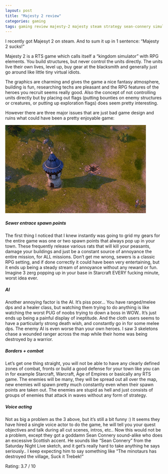 ```yaml
---
layout: post
title: "Majesty 2 review"
categories: gaming 
tags: gaming review majesty-2 majesty steam strategy sean-connery simulation waybackmachine
---
```


I recently got Majesyt 2 on steam. And to sum it up in 1 sentence: “Majesty 2 sucks!”

Majesty 2 is a RTS game which calls itself a “kingdom simulator” with RPG elements.  You build structures, but never control the units directly. The units live their own lives, level up, buy gear at the blacksmith and generally just go around like little tiny virtual idiots.

The graphics are charming and gives the game a nice fantasy atmosphere, building is fun, researching techs are pleasant and the RPG features of the heroes you recruit seems really good. Also the concept of not controlling units directly but by placing out flags (putting bounties on enemy structures or creatures, or putting up exploration flags) does seem pretty interesting.

However there are three major issues that are just bad game design and ruins what could have been a pretty enjoyable game:

![Majesty 2](/images/2011-majesty2.jpg)

##### Sewer entrace spawn points
The first thing I noticed that I knew instantly was going to grid my gears for the entire game was one or two spawn points that always pop up in your town. These frequently release various rats that will kill your peasants, damage your buildings and just be a constant source of annoyance the entire mission, for ALL missions. Don’t get me wrong, sewers is a classic RPG setting, and if done correctly it could have been very entertaining, but it ends up being a steady stream of annoyance without any reward or fun. Imagine 3 zerg popping up in your base in Starcraft EVERY fucking minute, worst idea ever.

##### AI
Another annoying factor is the AI. It’s piss poor… You have ranged/melee dps and a healer class, but watching them trying to do anything is like watching the worst PUG of noobs trying to down a boss in WOW.. It’s just ends up being a painful display of ineptitude. And the cloth users seems to have a particularly strong death wish, and constantly go in for some melee dps.
The enemy AI is even worse than your own heroes. I saw 3 skeletons chase a wounded ranger across the map while their home was being destroyed by a warrior.

##### Borders + combat
Let’s get one thing straight, you will not be able to have any clearly defined zones of combat, fronts or build a good defense for your town like you can in for example Starcraft, Warcraft, Age of Empires or basically any RTS game. The enemies will be many, they will be spread out all over the map, new enemies will spawn pretty much constantly even when their spawn points are taken out. The enemies are stupid as hell and just consists of groups of enemies that attack in waves without any form of strategy.

##### Voice acting
Not as big a problem as the 3 above, but it’s still a bit funny :)
It seems they have hired a single voice actor to do the game, he will tell you your quest objectives and talk during all cut scenes, intros, etc.. Now this would not be a problem, except they got a goddamn Sean Connery sound-alike who does an excessive Scottish accent. He sounds like “Sean Connery” from the Saturday Night Live sketch, and it get’s really hard to take anything he says seriously.. I keep expecting him to say something like “The minotaurs has destroyed the village, Suck it Trebek!”

Rating: 3.7 / 10
